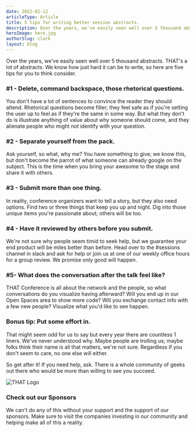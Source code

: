 ```yaml
---
date: 2022-02-12
articleType: Article
title: 5 tips for writing better session abstracts.
description: Over the years, we've easily seen well over 5 thousand abstracts. THAT's a lot of abstracts. We know how just hard it can be to write, so here are five tips for you to think consider.
heroImage: hero.jpg
authorSlug: clark
layout: blog
---
```


<script>
	export let slug;
	
	import SponsorSimple from '$components/SponsorSimple.svelte';
	import image from '$blog/image';
	import { Standard as StandardLink } from '$elements/links';

	const { cdnUrl } = image(slug);

</script>

Over the years, we've easily seen well over 5 thousand abstracts. THAT's a lot of abstracts. We know how just hard it can be to write, so here are five tips for you to think consider.

### #1 - Delete, command backspace, those rhetorical questions.

You don't have a lot of sentences to convince the reader they should attend. Rhetorical questions become filler; they feel safe as if you're setting the user up to feel as if they're the same in some way. But what they don't do is illustrate anything of value about why someone should come, and they alienate people who might not identify with your question.

### #2 - Separate yourself from the pack.

Ask yourself, so what, why me? You have something to give; we know this, but don't become the parrot of what someone can already google on the subject. This is the time when you bring your awesome to the stage and share it with others.

### #3 - Submit more than one thing.

In reality, conference organizers want to tell a story, but they also need options. Find two or three things that keep you up and night. Dig into those unique items you're passionate about; others will be too.

### #4 - Have it reviewed by others before you submit.

We're not sure why people seem timid to seek help, but we guarantee your end product will be miles better than before.
Head over to the #sessions channel in slack and ask for help or join us at one of our weekly office hours for a group review. We promise only good will happen.

### #5- What does the conversation after the talk feel like?

THAT Conference is all about the network and the people, so what conversations do you visualize having afterward? Will you end up in our Open Spaces area to show more code? Will you exchange contact info with a few new people? Visualize what you'd like to see happen.

### Bonus tip: Put some effort in.

That might seem odd for us to say but every year there are countless 1 liners. We've never understood why. Maybe people are trolling us; maybe folks think their name is all that matters, we're not sure. Regardless if you don't seem to care, no one else will either.

<div class="py-4 text-2xl font-extrabold text-center">
	<p>So get after it! If you need help, ask. There is a whole community of geeks out there who would be more than willing to see you succeed.</p> 
</div>

<div class="w-full grid place-content-center">
	<img class="w-40 lazyload" src="/images/Trees-Solid.svg" alt="THAT Logo"/>
</div>

### Check out our Sponsors

We can't do any of this without your support and the support of our sponsors. Make sure to visit the companies investing in our community and helping make all of this a reality.

<div class="max-w-7xl mx-auto">
	<SponsorSimple isBlogLayout={true} eventSlug="tx/2022" />
</div>
